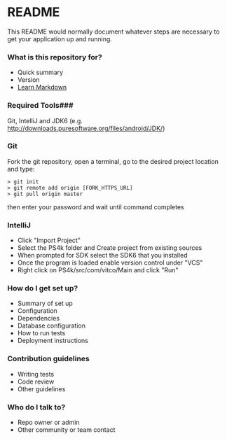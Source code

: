 # README #

This README would normally document whatever steps are necessary to get your application up and running.

### What is this repository for? ###

* Quick summary
* Version
* [Learn Markdown](https://bitbucket.org/tutorials/markdowndemo)

### Required Tools###
Git, IntelliJ and JDK6 (e.g. http://downloads.puresoftware.org/files/android/JDK/)

### Git ###
Fork the git repository, open a terminal, go to the desired project location and type:
~~~~
> git init
> git remote add origin [FORK_HTTPS_URL]
> git pull origin master
~~~~
then enter your password and wait until command completes

### IntelliJ ###
- Click "Import Project"
- Select the PS4k folder and Create project from existing sources
- When prompted for SDK select the SDK6 that you installed
- Once the program is loaded enable version control under "VCS"
- Right click on PS4k/src/com/vitco/Main and click "Run"

### How do I get set up? ###

* Summary of set up
* Configuration
* Dependencies
* Database configuration
* How to run tests
* Deployment instructions

### Contribution guidelines ###

* Writing tests
* Code review
* Other guidelines

### Who do I talk to? ###

* Repo owner or admin
* Other community or team contact